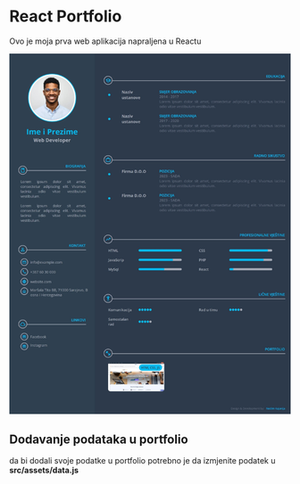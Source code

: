 # **React Portfolio**

Ovo je moja prva web aplikacija napraljena u Reactu

![slika](./src/assets/images/screenshot.jpeg)

## Dodavanje podataka u portfolio

da bi dodali svoje podatke u portfolio potrebno je da izmjenite podatek u **src/assets/data.js**
